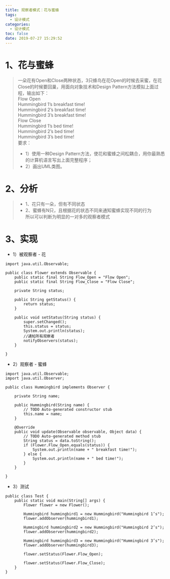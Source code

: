 ```yaml
---
title: 观察者模式：花与蜜蜂
tags:
  - 设计模式
categories:
  - 设计模式
toc: false
date: 2019-07-27 15:29:52
---
```


# 1、花与蜜蜂
> 一朵花有Open和Close两种状态，3只蜂鸟在花Open的时候去采蜜，在花Close的时候要回巢，用面向对象技术和Design Pattern方法模拟上面过程，输出如下：</br>
> Flow Open</br>
> Hummingbird 1’s breakfast time!</br>
> Hummingbird 2’s breakfast time!</br>
> Hummingbird 3’s breakfast time!</br>
> Flow Close</br>
> Hummingbird 1’s bed time!</br>
> Hummingbird 2’s bed time!</br>
> Hummingbird 3’s bed time!</br>
> 要求：</br>
> - 1）使用一种Design Pattern方法，使花和蜜蜂之间松耦合，用你最熟悉的计算机语言写出上面完整程序；</br>
> - 2）画出UML类图。</br>

# 2、分析
<!-- more --->
> - 1、花只有一朵，但有不同状态</br>
> - 2、蜜蜂有N只，且根据花的状态不同来通知蜜蜂实现不同的行为</br>
> 所以可以判断为明显的一对多的观察者模式

# 3、实现

- 1）被观察者 - 花
```
import java.util.Observable;

public class Flower extends Observable {
    public static final String Flow_Open = "Flow Open";
    public static final String Flow_Close = "Flow Close";

    private String status;

    public String getStatus() {
        return status;
    }

    public void setStatus(String status) {
        super.setChanged();
        this.status = status;
        System.out.println(status);
        //通知所有观察者
        notifyObservers(status);
    }

}
```
- 2）观察者 - 蜜蜂
```
import java.util.Observable;
import java.util.Observer;

public class Hummingbird implements Observer {

    private String name;

    public Hummingbird(String name) {
        // TODO Auto-generated constructor stub
        this.name = name;
    }

    @Override
    public void update(Observable observable, Object data) {
        // TODO Auto-generated method stub
        String status = data.toString();
        if (Flower.Flow_Open.equals(status)) {
            System.out.println(name + " breakfast time!");
        } else {
            System.out.println(name + " bed time!");
        }
    }

}
```

- 3）测试
```
public class Test {
    public static void main(String[] args) {
        Flower flower = new Flower();
        
        Hummingbird hummingbird1 = new Hummingbird("Hummingbird 1’s");
        flower.addObserver(hummingbird1);
        
        Hummingbird hummingbird2 = new Hummingbird("Hummingbird 2’s");
        flower.addObserver(hummingbird2);
        
        Hummingbird hummingbird3 = new Hummingbird("Hummingbird 3’s");
        flower.addObserver(hummingbird3);

        flower.setStatus(Flower.Flow_Open);
        
        flower.setStatus(Flower.Flow_Close);
    }
}
```
